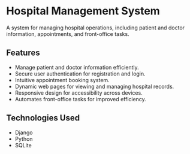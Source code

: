 
# Hospital Management System

A system for managing hospital operations, including patient and doctor information, appointments, and front-office tasks.

## Features
- Manage patient and doctor information efficiently.
- Secure user authentication for registration and login.
- Intuitive appointment booking system.
- Dynamic web pages for viewing and managing hospital records.
- Responsive design for accessibility across devices.
- Automates front-office tasks for improved efficiency.

## Technologies Used
- Django
- Python
- SQLite
